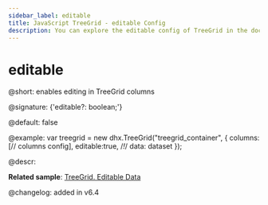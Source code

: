 ```yaml
---
sidebar_label: editable
title: JavaScript TreeGrid - editable Config 
description: You can explore the editable config of TreeGrid in the documentation of the DHTMLX JavaScript UI library. Browse developer guides and API reference, try out code examples and live demos, and download a free 30-day evaluation version of DHTMLX Suite 7.
---
```


# editable

@short: enables editing in TreeGrid columns

@signature: {'editable?: boolean;'}

@default: false

@example:
var treegrid = new dhx.TreeGrid("treegrid_container", {
	columns: [// columns config],
	editable:true, /*!*/
	data: dataset
});

@descr:

**Related sample**: [TreeGrid. Editable Data](https://snippet.dhtmlx.com/sdbfbv2n)

@changelog: added in v6.4

[comment]: # (@related: treegrid/configuration.md#editing-grid-and-separate-columns treegrid/initialization.md#initialize-treegrid)
